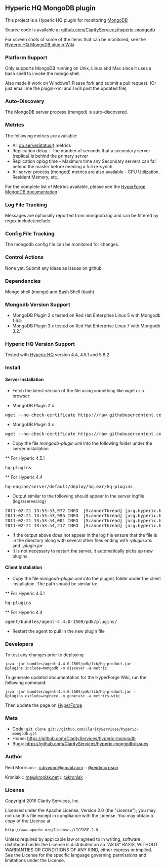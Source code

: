 ## Hyperic HQ MongoDB plugin

This project is a Hyperic HQ plugin for monitoring [MongoDB](http://www.mongodb.org/)

Source code is available at [github.com/ClarityServices/hyperic-mongodb](https://github.com/ClarityServices/hyperic-mongodb)

For screen shots of some of the items that can be monitored, see the [Hyperic HQ MongoDB plugin Wiki](https://github.com/ClarityServices/hyperic-mongodb/wiki)

### Platform Support

Only supports MongoDB running on Unix, Linux and Mac since it uses a bash shell to invoke the mongo shell.

Also made it work on Windows? Please fork and submit a pull request. (Or just email me the plugin-xml and I will post the updated file)

### Auto-Discovery

The MongoDB server process (mongod) is auto-discovered.

### Metrics

The following metrics are available:

* All [db.serverStatus()](http://www.mongodb.org/display/DOCS/serverStatus) metrics
* Replication delay - The number of seconds that a secondary server (replica) is behind the primary server
* Replication oplog time - Maximum time any Secondary servers can fall behind the master before needing a full re-synch
* All server process (mongod) metrics are also available - CPU Utilization, Resident Memory, etc.

For the complete list of Metrics available, please see the [HyperForge MongoDB documentation](http://support.hyperic.com/display/hypcomm/MongoDB)

### Log File Tracking

Messages are optionally reported from mongodb.log and can be filtered by
regex include/exclude.

### Config File Tracking

The mongodb config file can be monitored for changes.

### Control Actions

None yet. Submit any ideas as issues on github

### Dependencies

Mongo shell (mongo) and Bash Shell (bash)

### Mongodb Version Support

- MongoDB Plugin 2.x tested on Red Hat Enterprise Linux 5 with Mongodb 1.6.5
- MongoDB Plugin 3.x tested on Red Hat Enterprise Linux 7 with Mongodb 3.2.1

### Hyperic HQ Version Support

Tested with [Hyperic HQ](http://www.hyperic.com/) version 4.4, 4.5.1 and 5.8.2

### Install

#### Server Installation

* Fetch the latest version of the file using something like wget or a browser:
- MongoDB Plugin 2.x
<pre>
wget --no-check-certificate https://raw.githubusercontent.com/ClarityServices/hyperic-mongodb/master/2.x/mongodb-plugin.xml
</pre>
- MongoDB Plugin 3.x
<pre>
wget --no-check-certificate https://raw.githubusercontent.com/ClarityServices/hyperic-mongodb/master/3.x/mongodb-plugin.xml
</pre>
* Copy the file _mongodb-plugin.xml_ into the following folder under the server installation

** For Hyperic 4.5.1
<pre>
hq-plugins
</pre>
** For Hyperic 4.4
<pre>
hq-engine/server/default/deploy/hq.ear/hq-plugins
</pre>
* Output similar to the following should appear in the server logfile (logs/server.log)
<pre>
2011-02-21 13:53:53,972 INFO  [ScannerThread] [org.hyperic.hq.product.server.mbean.ProductPluginDeployer@654] HQ plugin mongodb-plugin.xml undeployed
2011-02-21 13:53:53,995 INFO  [ScannerThread] [org.hyperic.hq.product.server.mbean.ProductPluginDeployer@654] HQ plugin mongodb registered
2011-02-21 13:53:54,001 INFO  [ScannerThread] [org.hyperic.hq.product.server.session.ProductManagerEJBImpl@320] mongodb unknown -- registering
2011-02-21 13:53:54,217 INFO  [ScannerThread] [org.hyperic.hq.product.server.mbean.ProductPluginDeployer@654] HQ plugin mongodb deployed
</pre>
* If the output above does not appear in the log file ensure that the file is in the directory
along with several other files ending with _-plugin.xml_ and _-plugin.jar_
* It is not necessary to restart the server, it automatically picks up new plugins.

#### Client Installation

* Copy the file _mongodb-plugin.xml_ into the plugins folder under the client installation. The path should be similar to:

** For Hyperic 4.5.1
<pre>
hq-plugins
</pre>

** For Hyperic 4.4
<pre>
agent/bundles/agent-4.4.0-1509/pdk/plugins/
</pre>
* Restart the agent to pull in the new plugin file

### Developers

To test any changes prior to deploying

    java -jar bundles/agent-4.4.0-1509/pdk/lib/hq-product.jar -Dplugins.include=mongodb -m discover -a metric

To generate updated documentation for the HyperForge Wiki, run the following command:

    java -jar bundles/agent-4.4.0-1509/pdk/lib/hq-product.jar -Dplugins.exclude=vsphere -m generate -a metrics-wiki

Then update the page on [HyperForge](http://support.hyperic.com/display/hypcomm/MongoDB)

### Meta

* Code: `git clone git://github.com/ClarityServices/hyperic-mongodb.git`
* Home: <https://github.com/ClarityServices/hyperic-mongodb>
* Bugs: <https://github.com/ClarityServices/hyperic-mongodb/issues>

### Author

Reid Morrison :: rubywmq@gmail.com :: [@reidmorrison](https://github.com/reidmorrison)

Kroniak :: me@kroniak.net :: [@kroniak](https://github.com/kroniak)

### License

Copyright 2016 Clarity Services, Inc.

Licensed under the Apache License, Version 2.0 (the "License");
you may not use this file except in compliance with the License.
You may obtain a copy of the License at

    http://www.apache.org/licenses/LICENSE-2.0

Unless required by applicable law or agreed to in writing, software
distributed under the License is distributed on an "AS IS" BASIS,
WITHOUT WARRANTIES OR CONDITIONS OF ANY KIND, either express or implied.
See the License for the specific language governing permissions and
limitations under the License.
